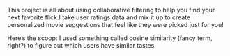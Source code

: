 This project is all about using collaborative filtering to help you find your next favorite flick.I take user ratings data and mix it up to create personalized movie suggestions that feel like they were picked just for you!

Here’s the scoop: I used something called cosine similarity (fancy term, right?) to figure out which users have similar tastes.
